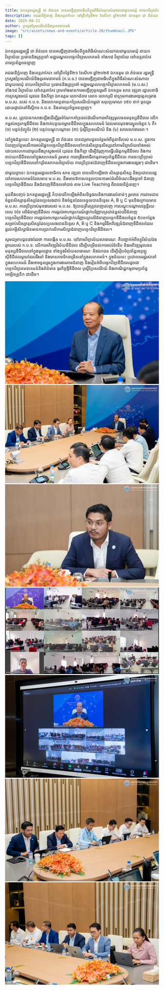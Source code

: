 ```yaml
---
title: ឯកឧត្តមរដ្ឋមន្រ្តី ជា វ៉ាន់ដេត បានអញ្ជើញជាអធិបតីក្នុងពិធីសំណេះសំណាលជាមួយមេឃុំ នាយកវិទ្យាល័យ ប្រធាននិងគ្រូប្រចាំ មជ្ឈមណ្ឌលបច្ចេកវិទ្យាសហគមន៍ ទាំង១៨ វិទ្យាល័យ នៅខេត្តតាកែវ តាមប្រព័ន្ធអនឡាញ
description: រាជធានីភ្នំពេញ និងខេត្តតាកែវ៖ នៅព្រឹកថ្ងៃទី២១ ខែសីហា ឆ្នាំ២០២៥ ឯកឧត្ដម ជា វ៉ាន់ដេត រដ្ឋមន្ត្រីក្រសួងប្រៃសណីយ៍និងទូរគមនាគមន៍ (ក.ប.ទ.) បានអញ្ជើញជាអធិបតីក្នុងពិធីសំណេះសំណាលជាមួយមេឃុំ នាយកវិទ្យាល័យ ប្រធាននិងគ្រូប្រចាំ មជ្ឈមណ្ឌលបច្ចេកវិទ្យាសហគមន៍ (ម.ប.ស.) ទាំង១៨ វិទ្យាល័យ នៅខេត្តតាកែវ ព្រមទាំងមានការអញ្ជើញចូលរួមពី ឯកឧត្តម សាន វឌ្ឍនា រដ្ឋលេខាធិការក្រសួងអប់រំ យុវជន និងកីឡា ឯកឧត្តម លោកជំទាវ លោក លោកស្រី ជាក្រុមការងារអនុវត្តគម្រោង ម.ប.ស. របស់ ក.ប.ទ. និងលោកអគ្គនាយកប្រៃសណីយ៍កម្ពុជា សរុបប្រមាណ ១៥០ នាក់ ចូលរួមដោយផ្ទាល់នៅទីស្តីការ ក.ប.ទ. និងតាមប្រព័ន្ធអនឡាញ។
date: 2025-08-21 
author: ក្រសួងប្រៃសណីយ៍និងទូរគមនាគមន៍
image: "src/assets/news-and-events/article-20/thumbnail.JPG"
tags: []
---
```



ឯកឧត្តមរដ្ឋមន្រ្តី ជា វ៉ាន់ដេត បានអញ្ជើញជាអធិបតីក្នុងពិធីសំណេះសំណាលជាមួយមេឃុំ នាយកវិទ្យាល័យ ប្រធាននិងគ្រូប្រចាំ មជ្ឈមណ្ឌលបច្ចេកវិទ្យាសហគមន៍ ទាំង១៨ វិទ្យាល័យ នៅខេត្តតាកែវ តាមប្រព័ន្ធអនឡាញ

រាជធានីភ្នំពេញ និងខេត្តតាកែវ៖ នៅព្រឹកថ្ងៃទី២១ ខែសីហា ឆ្នាំ២០២៥ ឯកឧត្ដម ជា វ៉ាន់ដេត រដ្ឋមន្ត្រីក្រសួងប្រៃសណីយ៍និងទូរគមនាគមន៍ (ក.ប.ទ.) បានអញ្ជើញជាអធិបតីក្នុងពិធីសំណេះសំណាលជាមួយមេឃុំ នាយកវិទ្យាល័យ ប្រធាននិងគ្រូប្រចាំ មជ្ឈមណ្ឌលបច្ចេកវិទ្យាសហគមន៍ (ម.ប.ស.) ទាំង១៨ វិទ្យាល័យ នៅខេត្តតាកែវ ព្រមទាំងមានការអញ្ជើញចូលរួមពី ឯកឧត្តម សាន វឌ្ឍនា រដ្ឋលេខាធិការក្រសួងអប់រំ យុវជន និងកីឡា ឯកឧត្តម លោកជំទាវ លោក លោកស្រី ជាក្រុមការងារអនុវត្តគម្រោង ម.ប.ស. របស់ ក.ប.ទ. និងលោកអគ្គនាយកប្រៃសណីយ៍កម្ពុជា សរុបប្រមាណ ១៥០ នាក់ ចូលរួមដោយផ្ទាល់នៅទីស្តីការ ក.ប.ទ. និងតាមប្រព័ន្ធអនឡាញ។

ម.ប.ស. ត្រូវបានកសាងឡើងដើម្បីរួមចំណែកគាំទ្រដល់ដំណើរការអភិវឌ្ឍមូលធនមនុស្សឌីជីថល លើកកម្ពស់អក្ខរកម្មឌីជីថល និងកាត់បន្ថយគម្លាតឌីជីថលក្នុងសហគមន៍ ដែលមានមុខងារស្នូលចំនួន ៤ គឺ៖ (១) បន្ទប់កុំព្យូទ័រ (២) បន្ទប់បណ្តុះបណ្តាល (៣) ប៉ុស្តិ៍ប្រៃសណីយ៍ និង (៤) សាលសាធារណៈ។

នៅក្នុងជំនួបនេះ ឯកឧត្តមរដ្ឋមន្រ្តី ជា វ៉ាន់ដេត បានជម្រាបជូនបន្ថែមអំពីតួនាទីរបស់ ម.ប.ស. ក្នុងការបំពេញបន្ថែមលើការអប់រំផ្នែកបច្ចេកវិទ្យាឌីជីថលទៅកាន់សិស្សានុសិស្សនៅតាមវិទ្យាល័យទាំងអស់ ដោយសហការជាមួយនឹងក្រសួងអប់រំ យុវជន និងកីឡា ដើម្បីជំរុញការធ្វើបរិវត្តកម្មឌីជីថល និងការចាប់យកឌីជីថលនៅក្នុងសហគមន៍ រួមមាន ការពង្រឹងអាជីវកម្មតាមប្រព័ន្ធឌីជីថល ការចេះប្រើប្រាស់បច្ចេកវិទ្យាឌីជីថលនៅកម្រិតសាកលវិទ្យាល័យ ការប្រើប្រាស់ជំនាញឌីជីថលក្នុងការងារផ្សេងៗ ជាដើម។

ជាមួយគ្នានេះ ឯកឧត្តមរដ្ឋលេខាធិការ សាន វឌ្ឍនា បានលើកឡើងថា សិស្សានុសិស្ស និងប្រជាពលរដ្ឋនៅតាមសហគមន៍ដែលមាន ម.ប.ស. នឹងមានឱកាសទទួលបានការអប់រំលើចំណេះដឹងទូទៅ ជំនាញបច្ចេកវិទ្យាឌីជីថល និងជំនាញឌីជីថលចាំបាច់ តាម Live Teaching ពីរាជធានីភ្នំពេញ។ 

មុននឹងបញ្ចប់ ឯកឧត្តមរដ្ឋមន្រ្តី ក៏បានលើកឡើងអំពីសមិទ្ធផលនិងការងារសំខាន់ៗ រួមមាន ការតាមដានចំនួនសិស្សានុសិស្សដែលប្រលងជាប់ និងចំនួនដែលទទួលបាននិទ្ទេស A, B ឬ C មុននិងក្រោយមាន ម.ប.ស. ការប្រើប្រាស់មុខងាររបស់ ម.ប.ស. ឱ្យបានត្រឹមត្រូវពេញលេញ ការបណ្ដុះបណ្ដាលវគ្គខ្លីរយៈពេល ៦ខែ លើជំនាញឌីជីថល ការផ្ដល់អាហារូបករណ៍ថ្នាក់បរិញ្ញាបត្រជាន់ខ្ពស់លើជំនាញបច្ចេកវិទ្យាឌីជីថល ការផ្ដល់អាហារូបករណ៍ថ្នាក់បរិញ្ញាបត្រលើជំនាញបច្ចេកឌីជីថលចំនួន ៥០០កន្លែងសម្រាប់សិស្សានុសិស្សដែលប្រលងបាននិទ្ទេស A, B ឬ C និងកម្មវិធីអភិវឌ្ឍន៍ជំនាញឌីជីថលដែលផ្ដល់កម្ចីសិក្សាមិនមានការប្រាក់លើការសិក្សាជំនាញបច្ចេកវិទ្យាឌីជីថល។

សូមជម្រាបជូនផងដែរថា ការបង្កើត ម.ប.ស. នៅតាមវិទ្យាល័យសាធារណៈ គឺបញ្ជាក់អំពីចក្ខុវិស័យវែងឆ្ងាយរបស់ ក.ប.ទ. លើការអភិវឌ្ឍវិស័យឌីជីថល ដើម្បីបម្រើដល់ការអប់រំទំនើប និងអភិវឌ្ឍមូលធនមនុស្សឌីជីថលនៅក្នុងមូលដ្ឋាន ទាំងក្នុងវិស័យសាធារណៈ និងឯកជន ដើម្បីរៀបចំប្រព័ន្ធអេកូឡូស៊ីឌីជីថលមួយដែលរឹងមាំ និងមានភាពរីកចម្រើននៅក្នុងសហគមន៍។ ក្នុងន័យនេះ ប្រជាពលរដ្ឋរស់នៅក្នុងសហគមន៍ នឹងអាចចូលរួមក្នុងការងារតាមជំនាញ និងរៀនអំពីបច្ចេកវិទ្យាឌីជីថលដូចជា បច្ចេកវិទ្យាគមនាគមន៍និងព័ត៌មាន ធុរកិច្ចថ្មីឌីជីថល បុស្ដិ៍ប្រៃសណីយ៍ និងពាណិជ្ជកម្មតាមប្រព័ន្ធអេឡិចត្រូនិក ជាដើម។




![photo 1](src/assets/news-and-events/article-20/photo-1.JPG)
![photo 2](src/assets/news-and-events/article-20/photo-2.JPG)
![photo 3](src/assets/news-and-events/article-20/photo-3.JPG)
![photo 4](src/assets/news-and-events/article-20/photo-4.JPG)
![photo 5](src/assets/news-and-events/article-20/photo-5.JPG)
![photo 6](src/assets/news-and-events/article-20/photo-6.JPG)
![photo 7](src/assets/news-and-events/article-20/photo-7.JPG)

